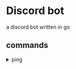 # Discord bot

a discord bot written in go


## commands

<details>
<summary>ping</summary>
Will return the text 'pong'. this is used to test if the bot is still running and working.
### usage
```
You: !ping
Bot: pong
```
</details>